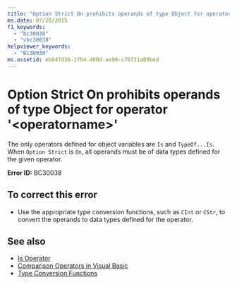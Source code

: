 ```yaml
---
title: "Option Strict On prohibits operands of type Object for operator '<operatorname>'"
ms.date: 07/20/2015
f1_keywords: 
  - "bc30038"
  - "vbc30038"
helpviewer_keywords: 
  - "BC30038"
ms.assetid: eb047d36-1fb4-460d-ae98-c76f31a89bed
---
```

# Option Strict On prohibits operands of type Object for operator '\<operatorname>'
The only operators defined for object variables are `Is` and `TypeOf...Is`. When `Option Strict` is `On`, all operands must be of data types defined for the given operator.  
  
 **Error ID:** BC30038  
  
## To correct this error  
  
-   Use the appropriate type conversion functions, such as `CInt` or `CStr`, to convert the operands to data types defined for the operator.  
  
## See also

- [Is Operator](../../visual-basic/language-reference/operators/is-operator.md)
- [Comparison Operators in Visual Basic](../../visual-basic/programming-guide/language-features/operators-and-expressions/comparison-operators.md)
- [Type Conversion Functions](../../visual-basic/language-reference/functions/type-conversion-functions.md)
